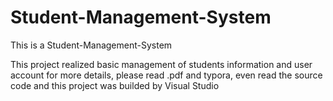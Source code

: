 # Student-Management-System
This is a Student-Management-System

This project realized basic management of students information and user account
for more details, please read .pdf and typora, even read the source code
and this project was builded by Visual Studio
